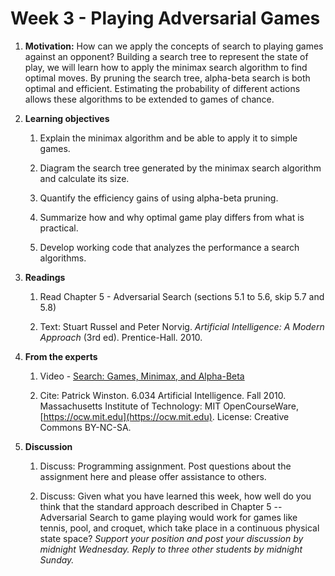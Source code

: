 # Week 3 - Playing Adversarial Games

1. **Motivation:**  How can we apply the concepts of search to playing games against an opponent?  Building a search tree to represent the state of play, we will learn how to apply the minimax search algorithm to find optimal moves.  By pruning the search tree, alpha-beta search is both optimal and efficient.  Estimating the probability of different actions allows these algorithms to be extended to games of chance.

1. **Learning objectives**

    1. Explain the minimax algorithm and be able to apply it to simple games.

    1. Diagram the search tree generated by the minimax search algorithm and calculate its size.

    1. Quantify the efficiency gains of using alpha-beta pruning.

    1. Summarize how and why optimal game play differs from what is practical.

    1. Develop working code that analyzes the performance a search algorithms.

1. **Readings**

    1. Read Chapter 5 - Adversarial Search (sections 5.1 to 5.6, skip 5.7 and 5.8)

    1. Text: Stuart Russel and Peter Norvig. _Artificial Intelligence: A Modern Approach_ (3rd ed). Prentice-Hall. 2010.

1. **From the experts**

    1. Video - [Search: Games, Minimax, and Alpha-Beta](https://youtu.be/STjW3eH0Cik)

    1. Cite: Patrick Winston. 6.034 Artificial Intelligence. Fall 2010. Massachusetts Institute of Technology: MIT OpenCourseWare, [https://ocw.mit.edu](https://ocw.mit.edu). License: Creative Commons BY-NC-SA.

1. **Discussion**

    1. Discuss:  Programming assignment. Post questions about the assignment here and please offer assistance to others.

    1. Discuss:  Given what you have learned this week, how well do you think that the standard approach described in Chapter 5 -- Adversarial Search to game playing would work for games like tennis, pool, and croquet, which take place in a continuous physical state space?  _Support your position and post your discussion by midnight Wednesday.  Reply to three other students by midnight Sunday._
